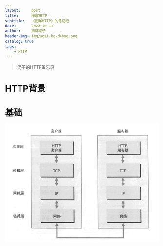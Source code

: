 ```yaml
---
layout:     post
title:      图解HTTP
subtitle:   《图解HTTP》的笔记吧
date:       2023-10-11
author:     排球混子
header-img: img/post-bg-debug.png
catalog: true
tags:
    - HTTP
---
```


> 混子的HTTP备忘录

# HTTP背景


# 基础
![Alt text](/img/2023-10-11/image-1.png)